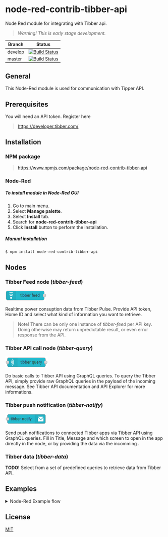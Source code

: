 # node-red-contrib-tibber-api

Node Red module for integrating with Tibber api.

> *Warning! This is early stage development.*

|  Branch  | Status           |
|----------|------------------|
|develop   | [![Build Status](https://travis-ci.org/bisand/node-red-contrib-tibber-api.svg?branch=develop)](https://travis-ci.org/bisand/node-red-contrib-tibber-api) |
| master | [![Build Status](https://travis-ci.org/bisand/node-red-contrib-tibber-api.svg?branch=master)](https://travis-ci.org/bisand/node-red-contrib-tibber-api) |
 
## General
This Node-Red module is used for communication with Tipper API.

## Prerequisites
You will need an API token. Register here

> https://developer.tibber.com/


## Installation

### NPM package
> https://www.npmjs.com/package/node-red-contrib-tibber-api

### Node-Red
##### To install module in Node-Red GUI
1. Go to main menu.
2. Select **Manage palette**. 
3. Select **Install** tab.
4. Search for **node-red-contrib-tibber-api**
5. Click **Install** button to perform the installation.

##### Manual installation
```bash
$ npm install node-red-contrib-tibber-api
```

## Nodes

### Tibber Feed node (*tibber-feed*)
![tibber-feed](examples/images/tibber-feed.png)

Realtime power consuption data from Tibber Pulse. Provide API token, Home ID and select what kind of information you want to retrieve.
> Note! There can be only one instance of *tibber-feed* per API key. Doing otherwise may return unpredictable result, or even error response from the API.

### Tibber API call node (*tibber-query*)
![tibber-query](examples/images/tibber-query.png)

Do basic calls to Tibber API using GraphQL queries. To query the Tibber API, simply provide raw GraphQL queries in the payload of the incoming message. See Tibber API documentation and API Explorer for more informations.

### Tibber push notification (*tibber-notify*)
![tibber-notify](examples/images/tibber-notify.png)

Send push nofifications to connected TIbber apps via Tibber API using GraphQL queries. Fill in Title, Message and which screen to open in the app directly in the node, or by providing the data via the incomming .

### Tibber data (*tibber-data*)
**TODO!**
Select from a set of predefined queries to retrieve data from Tibber API.

## Examples
<details>
  <summary>Node-Red Example flow</summary>
  <p>

### Tibber Test Flow.json
```json
[
    {
        "id": "4e0718b1.2af2a8",
        "type": "tab",
        "label": "Tibber Test Flow",
        "disabled": false,
        "info": ""
    },
    {
        "id": "8099995f.515738",
        "type": "inject",
        "z": "4e0718b1.2af2a8",
        "name": "",
        "topic": "",
        "payload": "{viewer{homes{id size appNickname appAvatar address{address1 address2 address3 postalCode city country latitude longitude}}}}",
        "payloadType": "str",
        "repeat": "",
        "crontab": "",
        "once": false,
        "onceDelay": 0.1,
        "x": 130,
        "y": 80,
        "wires": [
            [
                "28454c92.811574"
            ]
        ]
    },
    {
        "id": "944c04ef.7b6638",
        "type": "debug",
        "z": "4e0718b1.2af2a8",
        "name": "",
        "active": true,
        "tosidebar": true,
        "console": false,
        "tostatus": false,
        "complete": "false",
        "x": 570,
        "y": 80,
        "wires": []
    },
    {
        "id": "c80cad4f.7a806",
        "type": "tibber-feed",
        "z": "4e0718b1.2af2a8",
        "name": "",
        "active": true,
        "apiUrl": "wss://api.tibber.com/v1-beta/gql/subscriptions",
        "apiToken": "d1007ead2dc84a2b82f0de19451c5fb22112f7ae11d19bf2bedb224a003ff74a",
        "homeId": "c70dcbe5-4485-4821-933d-a8a86452737b",
        "timestamp": "1",
        "power": "1",
        "lastMeterConsumption": "1",
        "accumulatedConsumption": "1",
        "accumulatedProduction": "1",
        "accumulatedCost": "1",
        "accumulatedReward": "1",
        "currency": "1",
        "minPower": "1",
        "averagePower": "1",
        "maxPower": "1",
        "powerProduction": "1",
        "minPowerProduction": "1",
        "maxPowerProduction": "1",
        "lastMeterProduction": "1",
        "powerFactor": "1",
        "voltagePhase1": "1",
        "voltagePhase2": "1",
        "voltagePhase3": "1",
        "currentPhase1": "1",
        "currentPhase2": "1",
        "currentPhase3": "1",
        "x": 120,
        "y": 180,
        "wires": [
            [
                "781f5eed.ea2a3"
            ]
        ]
    },
    {
        "id": "781f5eed.ea2a3",
        "type": "debug",
        "z": "4e0718b1.2af2a8",
        "name": "",
        "active": true,
        "tosidebar": true,
        "console": false,
        "tostatus": false,
        "complete": "false",
        "x": 350,
        "y": 180,
        "wires": []
    },
    {
        "id": "28454c92.811574",
        "type": "tibber-query",
        "z": "4e0718b1.2af2a8",
        "name": "",
        "active": true,
        "apiUrl": "https://api.tibber.com/v1-beta/gql",
        "apiToken": "d1007ead2dc84a2b82f0de19451c5fb22112f7ae11d19bf2bedb224a003ff74a",
        "x": 350,
        "y": 80,
        "wires": [
            [
                "944c04ef.7b6638"
            ]
        ]
    },
    {
        "id": "f3a4184a.047968",
        "type": "tibber-notify",
        "z": "4e0718b1.2af2a8",
        "name": "",
        "active": true,
        "apiUrl": "https://api.tibber.com/v1-beta/gql",
        "apiToken": "d1007ead2dc84a2b82f0de19451c5fb22112f7ae11d19bf2bedb224a003ff74a",
        "notifyTitle": "",
        "notifyMessage": "",
        "notifyScreen": "",
        "x": 330,
        "y": 300,
        "wires": []
    },
    {
        "id": "b0e33b71.865f18",
        "type": "inject",
        "z": "4e0718b1.2af2a8",
        "name": "",
        "topic": "",
        "payload": "{\"title\":\"Test\",\"message\":\"This is a simple test\",\"screen\":\"HOME\"}",
        "payloadType": "json",
        "repeat": "",
        "crontab": "",
        "once": false,
        "onceDelay": 0.1,
        "x": 120,
        "y": 300,
        "wires": [
            [
                "f3a4184a.047968"
            ]
        ]
    }
]
```
</p></details>

## License
[MIT](https://choosealicense.com/licenses/mit/)

